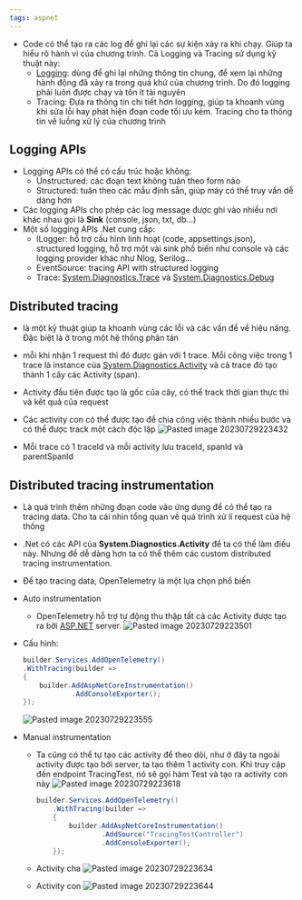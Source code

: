 ```yaml
---
tags: aspnet 
---
```

- Code có thể tạo ra các log để ghi lại các sự kiện xảy ra khi chạy. Giúp ta hiểu rõ hành vi của chương trình. Cả Logging và Tracing sử dụng kỹ thuật này:
    - [Logging](Logging.md): dùng để ghi lại những thông tin chung, để xem lại những hành động đã xảy ra trong quá khứ của chương trình. Do đó logging phải luôn được chạy và tốn ít tài nguyên
    - Tracing: Đưa ra thông tin chi tiết hơn logging, giúp ta khoanh vùng khi sửa lỗi hay phát hiện đoạn code tối ưu kém. Tracing cho ta thông tin về luồng xử lý của chương trình

## Logging APIs

- Logging APIs có thể có cấu trúc hoặc không:
    - Unstructured: các đoạn text không tuân theo form nào
    - Structured: tuân theo các mẫu định sẵn, giúp máy có thể truy vấn dễ dàng hơn
- Các logging APIs cho phép các log message được ghi vào nhiều nơi khác nhau gọi là **Sink** (console, json, txt, db…)
- Một số logging APIs .Net cung cấp:
    - ILogger: hỗ trợ cấu hình linh hoạt (code, appsettings.json), structured logging, hỗ trợ một vài sink phổ biến như console và các logging provider khác như Nlog, Serilog…
    - EventSource: tracing API with structured logging
    - Trace: [System.Diagnostics.Trace](https://learn.microsoft.com/en-us/dotnet/api/system.diagnostics.trace) và [System.Diagnostics.Debug](https://learn.microsoft.com/en-us/dotnet/api/system.diagnostics.debug)

## Distributed tracing

- là một kỹ thuật giúp ta khoanh vùng các lỗi và các vấn đề về hiệu năng. Đặc biệt là ở trong một hệ thống phân tán
    
- mỗi khi nhận 1 request thì đó được gán với 1 trace. Mỗi công việc trong 1 trace là instance của [System.Diagnostics.Activity](https://learn.microsoft.com/en-us/dotnet/api/system.diagnostics.activity) và cả trace đó tạo thành 1 cây các Activity (span).
    
- Activity đầu tiên được tạo là gốc của cây, có thể track thời gian thực thi và kết quả của request
    
- Các activity con có thể được tạo để chia công việc thành nhiều bước và có thể được track một cách độc lập
    ![Pasted image 20230729223432](Pasted%20image%2020230729223432.png)
    
- Mỗi trace có 1 traceId và mỗi activity lưu traceId, spanId và parentSpanId
    

## Distributed tracing instrumentation

- Là quá trình thêm những đoạn code vào ứng dụng để có thể tạo ra tracing data. Cho ta cái nhìn tổng quan về quá trình xử lí request của hệ thống
    
- .Net có các API của **System.Diagnostics.Activity** để ta có thể làm điều này. Nhưng để dễ dàng hơn ta có thể thêm các custom distributed tracing instrumentation.
    
- Để tạo tracing data, OpenTelemetry là một lựa chọn phổ biến
    
- Auto instrumentation
    
    - OpenTelemetry hỗ trợ tự động thu thập tất cả các Activity được tạo ra bởi [ASP.NET](http://ASP.NET) server.
        ![Pasted image 20230729223501](Pasted%20image%2020230729223501.png)
        
- Cấu hình:
    
    ```csharp
    builder.Services.AddOpenTelemetry()
    .WithTracing(builder =>
    {
        builder.AddAspNetCoreInstrumentation()
                .AddConsoleExporter();
    });
    ```
    ![Pasted image 20230729223555](Pasted%20image%2020230729223555.png)
    
- Manual instrumentation
    
    - Ta cũng có thể tự tạo các activity để theo dõi, như ở đây ta ngoài activity được tạo bởi server, ta tạo thêm 1 activity con. Khi truy cập đến endpoint TracingTest, nó sẽ gọi hàm Test và tạo ra activity con này
        ![Pasted image 20230729223618](Pasted%20image%2020230729223618.png)
        
        ```csharp
        builder.Services.AddOpenTelemetry()
            .WithTracing(builder =>
            {
                builder.AddAspNetCoreInstrumentation()
                        .AddSource("TracingTestController")
                        .AddConsoleExporter();
            });
        ```
        
	- Activity cha
        ![Pasted image 20230729223634](Pasted%20image%2020230729223634.png)
        
	- Activity con
        ![Pasted image 20230729223644](Pasted%20image%2020230729223644.png)